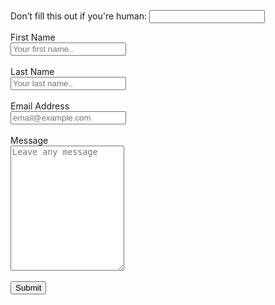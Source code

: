 ---
---
<form method="post" name="Contact" netlify-honeypot="bot-field" netlify>
    <p class="hidden">
    <label>Don’t fill this out if you're human: <input name="bot-field" /></label>
    </p>
    <label for="fname">First Name</label>
    <br>
    <input type="text" id="fname" name="firstname" placeholder="Your first name..">
    <br>
    <br>
    <label for="lname">Last Name</label>
    <br>
    <input type="text" id="lname" name="lastname" placeholder="Your last name..">
    <br>
    <br>
    <label for="email">Email Address</label>
    <br>
    <input type="text" id="email" name="email" placeholder="email@example.com">
    <br>
    <br>
    <label for="message">Message</label>
    <br>
    <textarea id="Message" name="message" placeholder="Leave any message" style="height:200px"></textarea>
    <br>
    <br>
    <input type="submit" value="Submit" style="">
</form>